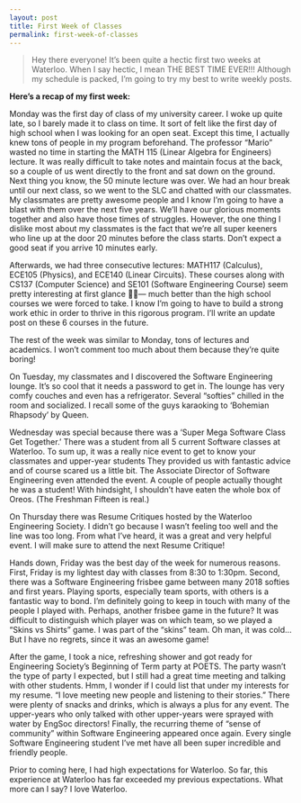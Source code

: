 ```yaml
---
layout: post
title: First Week of Classes
permalink: first-week-of-classes
---
```


>Hey there everyone! It’s been quite a hectic first two weeks at Waterloo. When I say hectic, I mean THE BEST TIME EVER!!! Although my schedule is packed, I’m going to try my best to write weekly posts.

**Here’s a recap of my first week:**

Monday was the first day of class of my university career. I woke up quite late, so I barely made it to class on time. It sort of felt like the first day of high school when I was looking for an open seat. Except this time, I actually knew tons of people in my program beforehand. The professor “Mario” wasted no time in starting the MATH 115 (Linear Algebra for Engineers) lecture. It was really difficult to take notes and maintain focus at the back, so a couple of us went directly to the front and sat down on the ground. Next thing you know, the 50 minute lecture was over. We had an hour break until our next class, so we went to the SLC and chatted with our classmates. My classmates are pretty awesome people and I know I’m going to have a blast with them over the next five years. We’ll have our glorious moments together and also have those times of struggles. However, the one thing I dislike most about my classmates is the fact that we’re all super keeners who line up at the door 20 minutes before the class starts. Don’t expect a good seat if you arrive 10 minutes early.

<!--more-->

Afterwards, we had three consecutive lectures: MATH117 (Calculus), ECE105 (Physics), and ECE140 (Linear Circuits). These courses along with CS137 (Computer Science) and SE101 (Software Engineering  Course) seem pretty interesting at first glance — much better than the high school courses we were forced to take. I know I’m going to have to build a strong work ethic in order to thrive in this rigorous program. I’ll write an update post on these 6 courses in the future.

The rest of the week was similar to Monday, tons of lectures and academics. I won’t comment too much about them because they’re quite boring!

On Tuesday, my classmates and I discovered the Software Engineering lounge. It’s so cool that it needs a password to get in. The lounge has very comfy couches and even has a refrigerator. Several “softies” chilled in the room and socialized. I recall some of the guys karaoking to ‘Bohemian Rhapsody’ by Queen.

Wednesday was special because there was a ‘Super Mega Software Class Get Together.’ There was a student from all 5 current Software classes at Waterloo. To sum up, it was a really nice event to get to know your classmates and upper-year students They provided us with fantastic advice and of course scared us a little bit. The Associate Director of Software Engineering even attended the event. A couple of people actually thought he was a student! With hindsight, I shouldn’t have eaten the whole box of Oreos. (The Freshman Fifteen is real.)

On Thursday there was Resume Critiques hosted by the Waterloo Engineering Society. I didn’t go because I wasn’t feeling too well and the line was too long. From what I’ve heard, it was a great and very helpful event. I will make sure to attend the next Resume Critique!

Hands down, Friday was the best day of the week for numerous reasons. First, Friday is my lightest day with classes from 8:30 to 1:30pm. Second, there was a Software Engineering frisbee game between many 2018 softies and first years. Playing sports, especially team sports, with others is a fantastic way to bond. I’m definitely going to keep in touch with many of the people I played with. Perhaps, another frisbee game in the future? It was difficult to distinguish which player was on which team, so we played a “Skins vs Shirts” game. I was part of the “skins” team. Oh man, it was cold… But I have no regrets, since it was an awesome game!

After the game, I took a nice, refreshing shower and got ready for Engineering Society’s Beginning of Term party at POETS. The party wasn’t the type of party I expected, but I still had a great time meeting and talking with other students. Hmm, I wonder if I could list that under my interests for my resume. “I love meeting new people and listening to their stories.” There were plenty of snacks and drinks, which is always a plus for any event. The upper-years who only talked with other upper-years were sprayed with water by EngSoc directors! Finally, the recurring theme of “sense of community” within Software Engineering appeared once again. Every single Software Engineering student I’ve met have all been super incredible and friendly people.

Prior to coming here, I had high expectations for Waterloo. So far, this experience at Waterloo has far exceeded my previous expectations. What more can I say? I love Waterloo.
